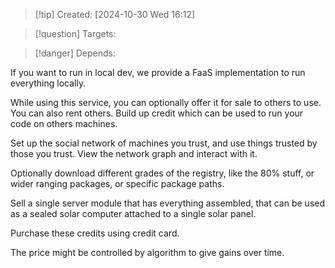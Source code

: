 
>[!tip] Created: [2024-10-30 Wed 16:12]

>[!question] Targets: 

>[!danger] Depends: 

If you want to run in local dev, we provide a FaaS implementation to run everything locally.

While using this service, you can optionally offer it for sale to others to use.  You can also rent others.  Build up credit which can be used to run your code on others machines.

Set up the social network of machines you trust, and use things trusted by those you trust.  View the network graph and interact with it.

Optionally download different grades of the registry, like the 80% stuff, or wider ranging packages, or specific package paths.

Sell a single server module that has everything assembled, that can be used as a sealed solar computer attached to a single solar panel.

Purchase these credits using credit card.

The price might be controlled by algorithm to give gains over time.
